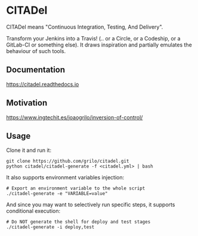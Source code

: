# CITADel

CITADel means "Continuous Integration, Testing, And Delivery".

Transform your Jenkins into a Travis! (.. or a Circle, or a Codeship, or a
GitLab-CI or something else). It draws inspiration and partially emulates
the behaviour of such tools.

## Documentation
https://citadel.readthedocs.io

## Motivation
https://www.ingtechit.es/joaogrilo/inversion-of-control/

## Usage

Clone it and run it:
```
git clone https://github.com/grilo/citadel.git
python citadel/citadel-generate -f <citadel.yml> | bash
```

It also supports environment variables injection:
```
# Export an environment variable to the whole script
./citadel-generate -e "VARIABLE=value"
```

And since you may want to selectively run specific steps, it supports
conditional execution:
```
# Do NOT generate the shell for deploy and test stages
./citadel-generate -i deploy,test
```
